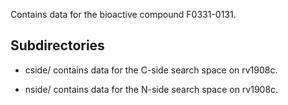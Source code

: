 Contains data for the bioactive compound F0331-0131.

## Subdirectories

- cside/ contains data for the C-side search space on rv1908c.

- nside/ contains data for the N-side search space on rv1908c.

